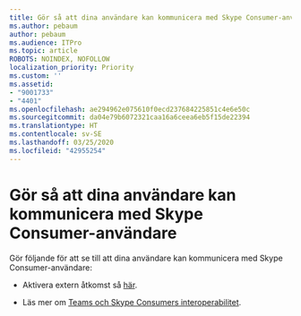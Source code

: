```yaml
---
title: Gör så att dina användare kan kommunicera med Skype Consumer-användare
ms.author: pebaum
author: pebaum
ms.audience: ITPro
ms.topic: article
ROBOTS: NOINDEX, NOFOLLOW
localization_priority: Priority
ms.custom: ''
ms.assetid:
- "9001733"
- "4401"
ms.openlocfilehash: ae294962e075610f0ecd237684225851c4e6e50c
ms.sourcegitcommit: da04e79b6072321caa16a6ceea6eb5f15de22394
ms.translationtype: HT
ms.contentlocale: sv-SE
ms.lasthandoff: 03/25/2020
ms.locfileid: "42955254"
---
```

# <a name="allow-your-users-to-communicate-with-skype-consumer-users"></a>Gör så att dina användare kan kommunicera med Skype Consumer-användare

Gör följande för att se till att dina användare kan kommunicera med Skype Consumer-användare:

- Aktivera extern åtkomst så [här](https://docs.microsoft.com/microsoftteams/manage-external-access#allow-or-block-domains).

- Läs mer om [Teams och Skype Consumers interoperabilitet](https://docs.microsoft.com/microsoftteams/teams-skype-interop).
